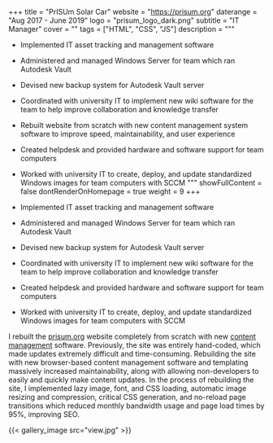 +++
title = "PrISUm Solar Car"
website = "https://prisum.org"
daterange = "Aug 2017 - June 2019"
logo = "prisum_logo_dark.png"
subtitle = "IT Manager"
cover = ""
tags = ["HTML", "CSS", "JS"]
description = """
- Implemented IT asset tracking and management software
- Administered and managed Windows Server for team which ran Autodesk Vault
- Devised new backup system for Autodesk Vault server
- Coordinated with university IT to implement new wiki software for the team to help improve collaboration and knowledge transfer
- Rebuilt website from scratch with new content management system software to improve speed, maintainability, and user experience
- Created helpdesk and provided hardware and software support for team computers
- Worked with university IT to create, deploy, and update standardized Windows images for team computers with SCCM
"""
showFullContent = false
dontRenderOnHomepage = true
weight = 9
+++

- Implemented IT asset tracking and management software
- Administered and managed Windows Server for team which ran Autodesk Vault
- Devised new backup system for Autodesk Vault server
- Coordinated with university IT to implement new wiki software for the team to help improve collaboration and knowledge transfer
- Created helpdesk and provided hardware and software support for team computers
- Worked with university IT to create, deploy, and update standardized Windows images for team computers with SCCM

I rebuilt the [prisum.org](https://www.prisum.org) website completely
from scratch with new [content management](https://bolt.cm/) software.
Previously, the site was entirely hand-coded, which made updates extremely
difficult and time-consuming. Rebuilding the site with new browser-based content
management software and templating massively increased maintainability, along with
allowing non-developers to easily and quickly make content updates. In the process
of rebuilding the site, I implemented lazy image, font, and CSS loading, automatic
image resizing and compression, critical CSS generation, and no-reload page
transitions which reduced monthly bandwidth usage and page load times by 95%,
improving SEO.

{{< gallery_image src="view.jpg" >}}

